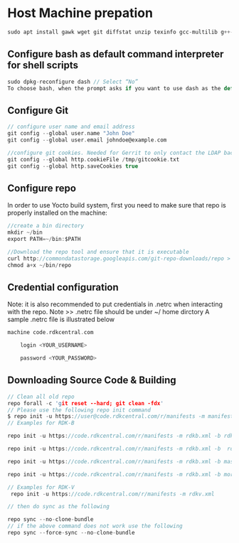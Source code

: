 # Host Machine prepation 

```c
sudo apt install gawk wget git diffstat unzip texinfo gcc-multilib g++-multilib build-essential chrpath socat bison curl cpio python3 python3-pip python3-pexpect xz-utils debianutils iputils-ping python3-git python3-jinja2 libegl1 libsdl1.2-dev pylint xterm
```
## Configure bash as default command interpreter for shell scripts
```c
sudo dpkg-reconfigure dash // Select “No”
To choose bash, when the prompt asks if you want to use dash as the default system shell - select “No”
```
##  Configure Git
```c
// configure user name and email address
git config --global user.name "John Doe"
git config --global user.email johndoe@example.com

//configure git cookies. Needed for Gerrit to only contact the LDAP backend once.
git config --global http.cookieFile /tmp/gitcookie.txt
git config --global http.saveCookies true
```
##  Configure repo
In order to use Yocto build system, first you need to make sure that repo is properly installed on the machine:
```c
//create a bin directory
mkdir ~/bin
export PATH=~/bin:$PATH

//Download the repo tool and ensure that it is executable
curl http://commondatastorage.googleapis.com/git-repo-downloads/repo > ~/bin/repo
chmod a+x ~/bin/repo
```

## Credential configuration
Note: it is also recommended to put credentials in .netrc when interacting with the repo.
Note >> .netrc file should be under ~/ home dirctory 
A sample .netrc file is illustrated below
```c
machine code.rdkcentral.com

    login <YOUR_USERNAME>

    password <YOUR_PASSWORD>
```
## Downloading Source Code & Building
```c
// Clean all old repo 
repo forall -c 'git reset --hard; git clean -fdx'
// Please use the following repo init command
$ repo init -u https://user@code.rdkcentral.com/r/manifests -m manifest.xml -b <branch_name>
// Examples for RDK-B 

repo init -u https://code.rdkcentral.com/r/manifests -m rdkb.xml -b rdkb-20180527

repo init -u https://code.rdkcentral.com/r/manifests -m rdkb.xml -b  rdkb-2023q2-dunfell

repo init -u https://code.rdkcentral.com/r/manifests -m rdkb.xml -b master

repo init -u https://code.rdkcentral.com/r/manifests -m rdkb.xml -b morty

// Examples for RDK-V
 repo init -u https://code.rdkcentral.com/r/manifests -m rdkv.xml       // for building RDK6 please replace rdkv.xml with the one provided in this repo

// then do sync as the following 

repo sync --no-clone-bundle
// if the above command does not work use the following 
repo sync --force-sync --no-clone-bundle

```


